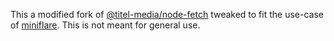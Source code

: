 This a modified fork of [@titel-media/node-fetch](https://github.com/titel-media/node-fetch) tweaked to fit the use-case of [miniflare](github.com/mrbbot/miniflare). This is not meant for general use.
